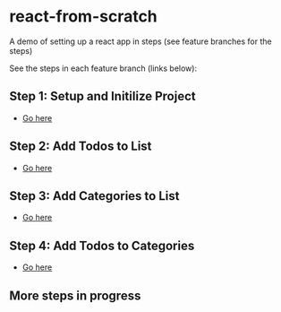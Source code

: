 # react-from-scratch

A demo of setting up a react app in steps (see feature branches for the steps)

See the steps in each feature branch (links below):

## Step 1: Setup and Initilize Project

* [Go here](https://github.com/joshboley/react-from-scratch/tree/step-1)

## Step 2: Add Todos to List

* [Go here](https://github.com/joshboley/react-from-scratch/tree/step-2)

## Step 3: Add Categories to List

* [Go here](https://github.com/joshboley/react-from-scratch/tree/step-3)

## Step 4: Add Todos to Categories

* [Go here](https://github.com/joshboley/react-from-scratch/tree/step-4)

## More steps in progress